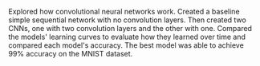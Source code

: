Explored how convolutional neural networks work. Created a baseline simple sequential network with no convolution layers. Then created two CNNs, one with two convolution layers and the other with one. Compared the models' learning curves to evaluate how they learned over time and compared each model's accuracy. The best model was able to achieve 99% accuracy on the MNIST dataset.
